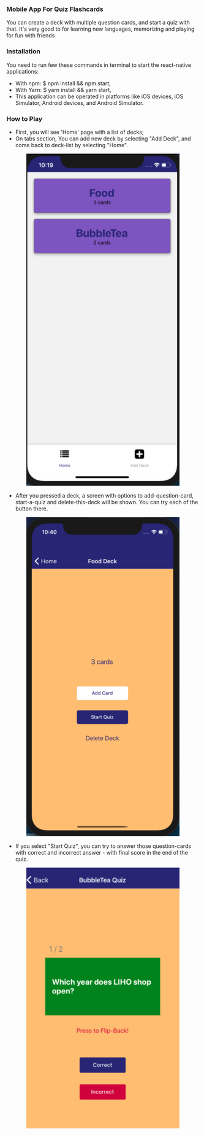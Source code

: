 ### Mobile App For Quiz Flashcards

You can create a deck with multiple question cards, and start a quiz with that.
It's very good to for learning new languages, memorizing and playing for fun with friends


### Installation

You need to run few these commands in terminal to start the react-native applications:
* With npm: $ npm install && npm start,
* With Yarn: $ yarn install && yarn start,
* This application can be operated in platforms like iOS devices, iOS Simulator, Android devices, and Android Simulator.


### How to Play

* First, you will see 'Home' page with a list of decks;
* On tabs section, You can add new deck by selecting "Add Deck", and come back to deck-list by selecting "Home".

<div align="center">
    <img src="/assets/home.png" width="400px"</img> 
</div>

* After you pressed a deck, a screen with options to add-question-card, start-a-quiz and delete-this-deck will be shown. You can try each of the button there.

<div align="center">
    <img src="/assets/deck-detail.png" width="400px"</img> 
</div>

* If you select "Start Quiz", you can try to answer those question-cards with correct and incorrect answer - with final score in the end of the quiz.

<div align="center">
    <img src="/assets/quiz.png" width="400px"</img> 
</div>